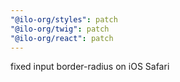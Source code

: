 ```yaml
---
"@ilo-org/styles": patch
"@ilo-org/twig": patch
"@ilo-org/react": patch
---
```


fixed input border-radius on iOS Safari
